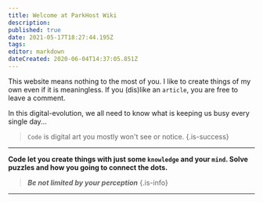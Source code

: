 ```yaml
---
title: Welcome at ParkHost Wiki
description: 
published: true
date: 2021-05-17T18:27:44.195Z
tags: 
editor: markdown
dateCreated: 2020-06-04T14:37:05.851Z
---
```


This website means nothing to the most of you.
I like to create things of my own even if it is meaningless.
If you (dis)like an `article`, you are free to leave a comment.

In this digital-evolution, we all need to know what is keeping us busy every single day...

> `Code` is digital art you mostly won't see or notice.
{.is-success}

---
**Code let you create things with just some `knowledge` and your `mind`. Solve puzzles and how you going to connect the dots.**

>***Be not limited by your perception***
{.is-info}

----



